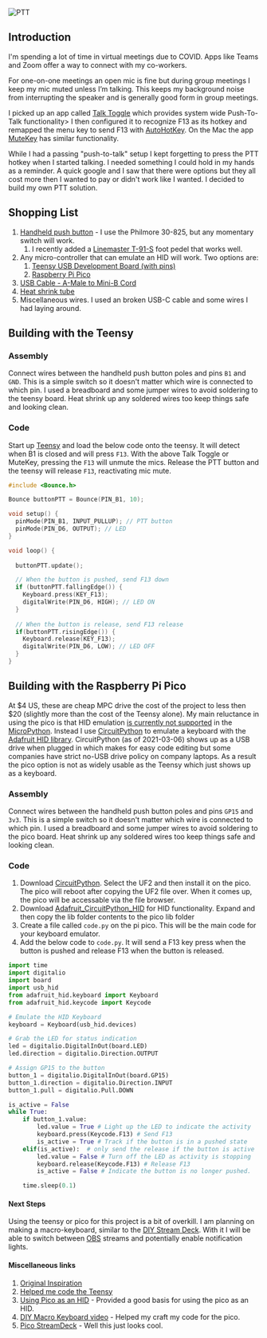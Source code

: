 ![PTT](./PTT1.png)

## Introduction
I'm spending a lot of time in virtual meetings due to COVID.  Apps like Teams and Zoom offer a way to connect with my co-workers.  

For one-on-one meetings an open mic is fine but during group meetings I keep my mic muted unless I’m talking. This keeps my background noise from interrupting the speaker and is generally good form in group meetings.

I picked up an app called [Talk Toggle](https://www.microsoft.com/en-us/p/talk-toggle/9nrjcs6g10kt#activetab=pivot:overviewtab) which provides system wide Push-To-Talk functionality> I then configured it to recognize F13 as its hotkey and remapped the menu key to send F13 with [AutoHotKey](https://www.autohotkey.com/).  On the Mac the app [MuteKey](https://apps.apple.com/us/app/mutekey/id1509590766?mt=12) has similar functionality.

While I had a passing "push-to-talk" setup I kept forgetting to press the PTT hotkey when I started talking.  I needed something I could hold in my hands as a reminder.  A quick google and I saw that there were options but they all cost more then I wanted to pay or didn't work like I wanted.  I decided to build my own PTT solution.

## Shopping List
1. [Handheld push button](https://www.ebay.com/itm/122657808383) - I use the Philmore 30-825, but any momentary switch will work.
   1. I recently added a [Linemaster T-91-S](https://linemaster.com/product/378/Treadlite-Ii/T-91-S/) foot pedel that works well.
1. Any micro-controller that can emulate an HID will work.  Two options are:
   1. [Teensy USB Development Board (with pins)](https://www.pjrc.com/store/teensy_pins.html)
   1. [Raspberry Pi Pico](https://www.raspberrypi.org/products/raspberry-pi-pico/)
1. [USB Cable - A-Male to Mini-B Cord](https://www.pjrc.com/store/cable_usb_micro_b.html)
1. [Heat shrink tube](https://www.amazon.com/560PCS-Heat-Shrink-Tubing-Eventronic/dp/B072PCQ2LW)
1. Miscellaneous wires.  I used an broken USB-C cable and some wires I had laying around.

## Building with the Teensy

### Assembly
Connect wires between the handheld push button poles and  pins `B1` and `GND`.  This is a simple switch so it doesn't matter which wire is connected to which pin.  I used a breadboard and some jumper wires to avoid soldering to the teensy board.  Heat shrink up any soldered wires too keep things safe and looking clean. 

### Code 
Start up [Teensy](https://www.pjrc.com/teensy/td_download.html) and load the below code onto the teensy.  It will detect when B1 is closed and will press `F13`.  With the above Talk Toggle or MuteKey, pressing the `F13` will unmute the mics.  Release the PTT button and the teensy will release `F13`, reactivating mic mute.

````c
#include <Bounce.h>

Bounce buttonPTT = Bounce(PIN_B1, 10);

void setup() {
  pinMode(PIN_B1, INPUT_PULLUP); // PTT button
  pinMode(PIN_D6, OUTPUT); // LED
}

void loop() {
 
  buttonPTT.update();

  // When the button is pushed, send F13 down
  if (buttonPTT.fallingEdge()) {
    Keyboard.press(KEY_F13);  
    digitalWrite(PIN_D6, HIGH); // LED ON
  }
  
  // When the button is release, send F13 release
  if(buttonPTT.risingEdge()) {
    Keyboard.release(KEY_F13);
    digitalWrite(PIN_D6, LOW); // LED OFF
  }
}
````

## Building with the Raspberry Pi Pico
At $4 US, these are cheap MPC drive the cost of the project to less then $20 (slightly more than the cost of the Teensy alone).  My main reluctance in using the pico is that HID emulation [is currently not supported](https://github.com/micropython/micropython/issues/6811) in the [MicroPython](https://micropython.org/).  Instead I use [CircuitPython](https://circuitpython.org/) to emulate a keyboard with the [Adafruit HID library](https://github.com/adafruit/Adafruit_CircuitPython_HID).  CircuitPython (as of 2021-03-06) shows up as a USB drive when plugged in which makes for easy code editing but some companies have strict no-USB drive policy on company laptops.  As a result the pico option is not as widely usable as the Teensy which just shows up as a keyboard.

### Assembly 
Connect wires between the handheld push button poles and pins `GP15` and `3v3`.  This is a simple switch so it doesn't matter which wire is connected to which pin.  I used a breadboard and some jumper wires to avoid soldering to the pico board.  Heat shrink up any soldered wires too keep things safe and looking clean. 

### Code
1. Download [CircuitPython](https://circuitpython.org/board/raspberry_pi_pico/).  Select the UF2 and then install it on the pico.  The pico will reboot after copying the UF2 file over.  When it comes up, the pico will be accessable via the file browser.
1. Download [Adafruit_CircuitPython_HID](https://github.com/adafruit/Adafruit_CircuitPython_HID) for HID functionality.  Expand and then copy the lib folder contents to the pico lib folder
1. Create a file called `code.py` on the pi pico.  This will be the main code for your keyboard emulator.
1. Add the below code to `code.py`.  It will send a F13 key press when the button is pushed and release F13 when the button is released.

``` python
import time
import digitalio
import board
import usb_hid
from adafruit_hid.keyboard import Keyboard
from adafruit_hid.keycode import Keycode

# Emulate the HID Keyboard
keyboard = Keyboard(usb_hid.devices)

# Grab the LED for status indication
led = digitalio.DigitalInOut(board.LED)
led.direction = digitalio.Direction.OUTPUT

# Assign GP15 to the button
button_1 = digitalio.DigitalInOut(board.GP15)
button_1.direction = digitalio.Direction.INPUT
button_1.pull = digitalio.Pull.DOWN

is_active = False
while True:
    if button_1.value:
        led.value = True # Light up the LED to indicate the activity
        keyboard.press(Keycode.F13) # Send F13
        is_active = True # Track if the button is in a pushed state
    elif(is_active):  # only send the release if the button is active
        led.value = False # Turn off the LED as activity is stopping
        keyboard.release(Keycode.F13) # Release F13
        is_active = False # Indicate the button is no longer pushed.

    time.sleep(0.1)
```

#### Next Steps
Using the teensy or pico for this project is a bit of overkill.  I am planning on making a macro-keyboard, similar to the [DIY Stream Deck](https://www.partsnotincluded.com/diy-stream-deck-mini-macro-keyboard/).  With it I will be able to switch between [OBS](https://obsproject.com/) streams and potentially enable notification lights.

#### Miscellaneous links
1. [Original Inspiration](https://timmyomahony.com/blog/making-usb-push-buttons/)
1. [Helped me code the Teensy](https://www.pjrc.com/teensy/td_keyboard.html)
1. [Using Pico as an HID](https://hridaybarot.home.blog/2021/01/31/using-raspberry-pi-pico-has-hid-device-to-control-mouse-and-keyboard/) - Provided a good basis for using the pico as an HID.
1. [DIY Macro Keyboard video](https://www.youtube.com/watch?v=aEWptdD32iA) - Helped my craft my code for the pico.
1. [Pico StreamDeck](https://github.com/pjgpetecodes/pico-streamdeck) - Well this just looks cool.
